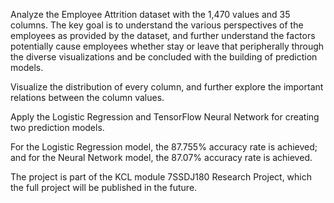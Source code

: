 Analyze the Employee Attrition dataset with the 1,470 values and 35 columns. The key goal is to understand the various perspectives of the employees as provided by the dataset, and further understand the factors potentially cause employees whether stay or leave that peripherally through the diverse visualizations and be concluded with the building of prediction models. 

Visualize the distribution of every column, and further explore the important relations between the column values. 

Apply the Logistic Regression  and TensorFlow Neural Network for creating two prediction models.

For the Logistic Regression model, the 87.755% accuracy rate is achieved; and for the Neural Network model, the 87.07% accuracy rate is achieved. 

The project is part of the KCL module 7SSDJ180 Research Project, which the full project will be published in the future. 

